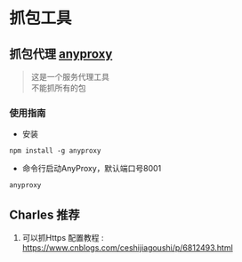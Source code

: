 # 抓包工具

## 抓包代理 [anyproxy](http://anyproxy.io/cn/)
>这是一个服务代理工具<br>
不能抓所有的包

### 使用指南
* 安装
```
npm install -g anyproxy
```

* 命令行启动AnyProxy，默认端口号8001
```
anyproxy
```

## Charles 推荐
1. 可以抓Https
配置教程 : https://www.cnblogs.com/ceshijiagoushi/p/6812493.html
